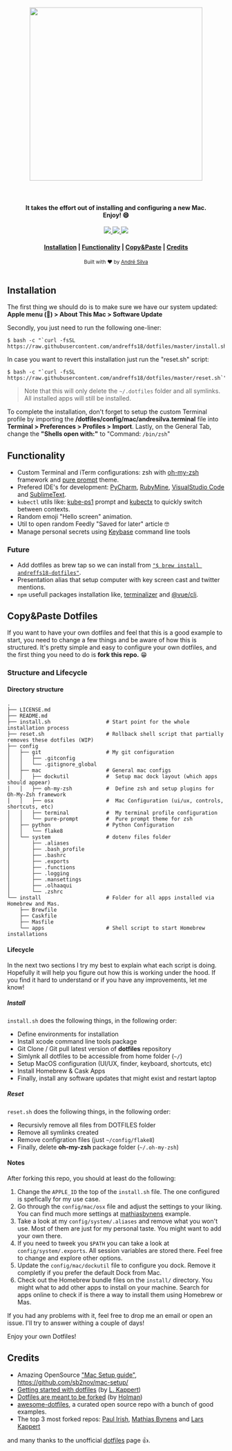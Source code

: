 <h1 align="center">
  <a href="https://github.com/andreffs18/dotfiles">
    <img src="https://repository-images.githubusercontent.com/8196606/94ea9d00-7b04-11e9-8de7-a7852d3ab92d" width="400">
  </a>
  <br><br>
</h1>

<h4 align="center">
 It takes the effort out of installing and configuring a new Mac.<br>Enjoy! 😄
</h4>

<p align="center">
  <a href="#">
    <img src="https://img.shields.io/github/last-commit/andreffs18/dotfiles?style=flat-square" />
  </a>
  <a href="https://github.com/andreffs18/dotfiles/blob/master/LICENSE.md">
    <img src="https://img.shields.io/github/license/andreffs18/dotfiles?color=yellow&style=flat-square" />
  </a>
  <a href="https://twitter.com/andreffs18">
    <img src="https://img.shields.io/badge/twitter-%40andreffs18-00ACEE.svg?style=flat-square" />
  </a>
</p>

<div align="center">
  <h4>
    <a href="#installation">Installation</a> |
    <a href="#functionality">Functionality</a> |
    <a href="#copypaste-dotfiles">Copy&Paste</a> |
    <a href="#credits">Credits</a>
  </h4>
</div>

<div align="center">
  <sub>Built with ❤︎ by <a href="https://andreffs.com">André Silva</a></sub>
</div>
<br>


## Installation

The first thing we should do is to make sure we have our system updated: **Apple menu () > About This Mac > Software Update**

Secondly, you just need to run the following one-liner:

```shell
$ bash -c "`curl -fsSL https://raw.githubusercontent.com/andreffs18/dotfiles/master/install.sh`"
```

In case you want to revert this installation just run the "reset.sh" script:

```shell
$ bash -c "`curl -fsSL https://raw.githubusercontent.com/andreffs18/dotfiles/master/reset.sh`"
```
> Note that this will only delete the `~/.dotfiles` folder and all symlinks. All installed apps will still be installed.

To complete the installation, don't forget to setup the custom Terminal profile by importing the **/dotfiles/config/mac/andresilva.terminal** file into **Terminal > Preferences > Profiles > Import**. Lastly, on the General Tab, change the **"Shells open with:"** to "Command: ```/bin/zsh```"


## Functionality
<!-- - Focus functionality ```$ focus``` to start a 25 minute pomodoro + focus screen + spotify platlist + turn off notifications. -->
- Custom Terminal and iTerm configurations: zsh with [oh-my-zsh](https://github.com/robbyrussell/oh-my-zsh/wiki/Installing-ZSH) framework and [pure prompt](https://github.com/sindresorhus/pure) theme.
- Prefered IDE's for development: [PyCharm](https://www.jetbrains.com/pycharm/), [RubyMine](https://www.jetbrains.com/ruby/), [VisualStudio Code](https://code.visualstudio.com/) and [SublimeText](https://www.sublimetext.com/).
- `kubectl` utils like: [kube-ps1](https://github.com/jonmosco/kube-ps1) prompt and [kubectx](https://github.com/ahmetb/kubectx) to quickly switch between contexts.
- Random emoji "Hello screen" animation.
- Util to open random Feedly "Saved for later" article 🤓
- Manage personal secrets using [Keybase](https://keybase.io/docs/command_line) command line tools

### Future
- Add dotfiles as brew tap so we can install from [```"$ brew install andreffs18-dotfiles"```](https://docs.brew.sh/How-to-Create-and-Maintain-a-Tap).
- Presentation alias that setup computer with key screen cast and twitter mentions.
- `npm` usefull packages installation like, [terminalizer](https://github.com/faressoft/terminalizer) and [@vue/cli](https://cli.vuejs.org/guide/installation.html).

## Copy&Paste Dotfiles

If you want to have your own dotfiles and feel that this is a good example to start, you need to change a few things and be aware of how this is structured. It's pretty simple and easy to configure your own dotfiles, and the first thing you need to do is **fork this repo.** 😁

### Structure and Lifecycle

#### Directory structure

```
.
├── LICENSE.md
├── README.md
├── install.sh                  # Start point for the whole installation process
├── reset.sh                    # Rollback shell script that partially removes these dotfiles (WIP)
├── config
│   ├── git                     # My git configuration
│   │   ├── .gitconfig
│   │   └── .gitignore_global
│   ├── mac                     # General mac configs
│   │   ├── dockutil            #  Setup mac dock layout (which apps should appear)
│   │   ├── oh-my-zsh           #  Define zsh and setup plugins for Oh-My-Zsh framework
│   │   ├── osx                 #  Mac Configuration (ui/ux, controls, shortcuts, etc)
│   │   ├── terminal            #  My terminal profile configuration
│   │   └── pure-prompt         #  Pure prompt theme for zsh
│   ├── python                  # Python Configuration
│   │   └── flake8
│   └── system                  # dotenv files folder
│       ├── .aliases
│       ├── .bash_profile
│       ├── .bashrc
│       ├── .exports
│       ├── .functions
│       ├── .logging
│       ├── .mansettings
│       ├── .olhaaqui
│       └── .zshrc
└── install                     # Folder for all apps installed via Homebrew and Mas.
    ├── Brewfile
    ├── Caskfile
    ├── Masfile
    └── apps                    # Shell script to start Homebrew installations
```

#### Lifecycle

In the next two sections I try my best to explain what each script is doing. Hopefully it will help you figure out how this is working under the hood. If you find it hard to understand or if you have any improvements, let me know!


##### Install

`install.sh` does the following things, in the following order:
- Define environments for installation
- Install xcode command line tools package
- Git Clone / Git pull latest version of **dotfiles** repository
- Simlynk all dotfiles to be accessible from home folder (`~/`)
- Setup MacOS configuration (UI/UX, finder, keyboard, shortcuts, etc)
- Install Homebrew & Cask Apps
- Finally, install any software updates that might exist and restart laptop


##### Reset

`reset.sh` does the following things, in the following order:
- Recursivly remove all files from DOTFILES folder
- Remove all symlinks created
- Remove configration files (just `~/config/flake8`)
- Finally, delete **oh-my-zsh** package folder (`~/.oh-my-zsh`)


#### Notes

After forking this repo, you should at least do the following:

1. Change the `APPLE_ID` the top of the `install.sh` file. The one configured is spefically for my use case.
2. Go through the `config/mac/osx` file and adjust the settings to your liking. You can find much more settings at [mathiasbynens](https://github.com/mathiasbynens/dotfiles/blob/master/.macos) example.
3. Take a look at my `config/system/.aliases` and remove what you won't use. Most of them are just for my personal taste. You might want to add your own there.
4. If you need to tweek you `$PATH` you can take a look at `config/system/.exports`. All session variables are stored there. Feel free to change and explore other options.
5. Update the `config/mac/dockutil` file to configure you dock. Remove it completly if you prefer the default Dock from Mac.
6. Check out the Homebrew bundle files on the `install/` directory. You might what to add other apps to install on your machine. Search for apps online to check if is there a way to install them using Homebrew or Mas.


If you had any problems with it, feel free to drop me an email or open an issue. I'll try to answer withing a couple of days!

Enjoy your own Dotfiles!


## Credits
- Amazing OpenSource ["Mac Setup guide"](https://sourabhbajaj.com/mac-setup/), https://github.com/sb2nov/mac-setup/
- [Getting started with dotfiles](https://medium.com/@webprolific/getting-started-with-dotfiles-43c3602fd789) (by [L. Kappert](https://github.com/webpro))
- [Dotfiles are meant to be forked](https://zachholman.com/2010/08/dotfiles-are-meant-to-be-forked/) (by [Holman](https://github.com/holman/dotfiles))
- [awesome-dotfiles](https://github.com/webpro/awesome-dotfiles), a curated open source repo with a bunch of good examples.
- The top 3 most forked repos: [Paul Irish](https://github.com/paulirish/dotfiles), [Mathias Bynens](https://github.com/mathiasbynens/dotfiles) and [Lars Kappert](https://github.com/webpro/dotfiles)

and many thanks to the unofficial [dotfiles](https://dotfiles.github.io/) page 👍.

